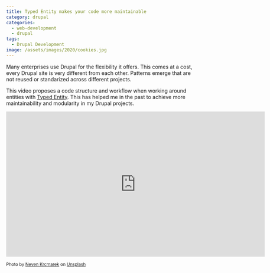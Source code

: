 ```yaml
---
title: Typed Entity makes your code more maintainable
category: drupal
categories:
  - web-development
  - drupal
tags:
  - Drupal Development
image: /assets/images/2020/cookies.jpg
---
```

Many enterprises use Drupal for the flexibility it offers. This comes at a cost, every Drupal site is very different
from each other. Patterns emerge that are not reused or standarized across different projects.

<!-- more -->

This video proposes a code structure and workflow when working around entities with
[Typed Entity](https://www.drupal.org/project/typed_entity). This has helped me in the past to achieve more
maintainability and modularity in my Drupal projects.

<iframe id='ivplayer' width='700' height='394' src='https://invidious.snopyta.org/embed/BhQMygkR1j4' style='border:none;'></iframe>

<small>Photo by <a href="https://unsplash.com/@nevenkrcmarek?utm_source=unsplash&amp;utm_medium=referral&amp;utm_content=creditCopyText">Neven Krcmarek</a> on <a href="https://unsplash.com/s/photos/cookie-cutter?utm_source=unsplash&amp;utm_medium=referral&amp;utm_content=creditCopyText">Unsplash</a></small>